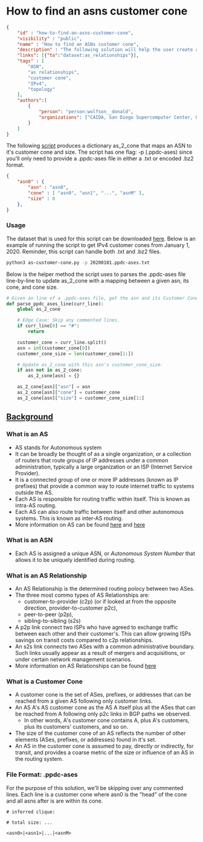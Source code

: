 # How to find an asns customer cone

~~~json
{
    "id" : "how-to-find-an-asns-customer-cone",
    "visibility" : "public",
    "name" : "How to find an ASNs customer cone",
    "description" : "The following solution will help the user create a Python dictionary where the key is a given asn, and the values are the asn, it's customer cone, and customer cone size. This solution and script is usable for IPv4.",
    "links": [{"to":"dataset:as_relationships"}],
    "tags" : [
        "ASN",
        "as relationships",
        "customer cone",
        "IPv4",
        "topology"
    ],
    "authors":[
        {
            "person": "person:wolfson__donald",
            "organizations": ["CAIDA, San Diego Supercomputer Center, University of California San Diego"]
        }
    ]
}
~~~
The following [script](as-customer-cone.py) produces a dictionary as_2_cone that maps an ASN to it's customer cone and size. The script has one flag: -p (.ppdc-ases) since you'll only need to provide a .ppdc-ases file in either a .txt or encoded .bz2 format.

~~~json
{
    "asn0" : {
        "asn" : "asn0",
        "cone" : [ "asn0", "asn1", "...", "asnM" ],
        "size" : 0
    },
}
~~~

### Usage

The dataset that is used for this script can be downloaded [here](https://www.caida.org/data/as-relationships/). Below is an example of running the script to get IPv4 customer cones from January 1, 2020. Reminder, this script can handle both .txt and .bz2 files.

~~~bash
python3 as-customer-cone.py -p 20200101.ppdc-ases.txt
~~~

Below is the helper method the script uses to parses the .ppdc-ases file line-by-line to update as_2_cone with a mapping between a given asn, its cone, and cone size.

~~~Python
# Given an line of a .ppdc-ases file, get the asn and its Customer Cone.
def parse_ppdc_ases_line(curr_line):
    global as_2_cone

    # Edge Case: Skip any commented lines.
    if curr_line[0] == "#":
        return

    customer_cone = curr_line.split()
    asn = int(customer_cone[0])
    customer_cone_size = len(customer_cone[1:])

    # Update as_2_cone with this asn's customer_cone_size.
    if asn not in as_2_cone:
        as_2_cone[asn] = {}

    as_2_cone[asn]["asn"] = asn
    as_2_cone[asn]["cone"] = customer_cone
    as_2_cone[asn]["size"] = customer_cone_size[1:]
~~~

## **<ins>Background</ins>**

### What is an AS

- AS stands for Autonomous system
- It can be broadly be thought of as a single organization, or a collection of routers that route groups of IP addresses under a common administration, typically a large organization or an ISP (Internet Service Provider).
- It is a connected group of one or more IP addresses (known as IP prefixes) that provide a common way to route internet traffic to systems outside the AS.
- Each AS is responsible for routing traffic within itself. This is known as intra-AS routing.
- Each AS can also route traffic between itself and other autonomous systems. This is known as inter-AS routing.
- More information on AS can be found [here]( https://www.cs.rutgers.edu/~pxk/352/notes/autonomous_systems.html) and [here](https://www.caida.org/publications/presentations/2016/as_intro_topology_wind/as_intro_topology_wind.pdf)

### What is an ASN

- Each AS is assigned a unique ASN, or *Autonomous System Number* that allows it to be uniquely identified during routing.

### What is an AS Relationship

- An AS Relationship is the determined routing polocy between two ASes.
- The three most commo types of AS Relationships are:
  - customer-to-provider (c2p) (or if looked at from the opposite direction,  provider-to-customer p2c),
  - peer-to-peer (p2p),
  - sibling-to-sibling (s2s)
- A p2p link connect two ISPs who have agreed to exchange traffic between each other and their customer's. This can allow growing ISPs savings on transit costs compared to c2p relationships.
- An s2s link connects two ASes with a common administrative boundary. Such links usually appear as a result of mergers and acquisitions, or under certain network management scenarios.
- More information on AS Relationships can be found [here](https://www.caida.org/data/as-relationships/)

### What is a Customer Cone

- A customer cone is the set of ASes, prefixes, or addresses that can be reached from a given AS following only customer links.
- An AS A's AS customer cone as the AS A itself plus all the ASes that can be reached from A following only p2c links in BGP paths we observed.
  - In other words, A's customer cone contains A, plus A's customers, plus its customers' customers, and so on.
- The size of the customer cone of an AS reflects the number of other elements (ASes,  prefixes, or addresses) found in it's set.
- An AS in the customer cone is assumed to pay, directly or indirectly, for transit, and provides a coarse metric of the size or influence of an AS in the routing system.

### File Format: .ppdc-ases

For the purpose of this solution, we'll be skipping over any commented lines. Each line is a customer cone where asn0 is the "head" of the cone and all asns after is are within its cone.

~~~text
# inferred clique:

# total size: ...

<asn0>|<asn1>|...|<asnM>
~~~
